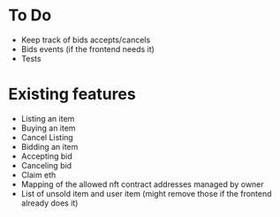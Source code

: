 # To Do

- Keep track of bids accepts/cancels
- Bids events (if the frontend needs it)
- Tests

# Existing features

- Listing an item
- Buying an item
- Cancel Listing
- Bidding an item
- Accepting bid
- Canceling bid
- Claim eth
- Mapping of the allowed nft contract addresses managed by owner
- List of unsold item and user item (might remove those if the frontend already does it)
